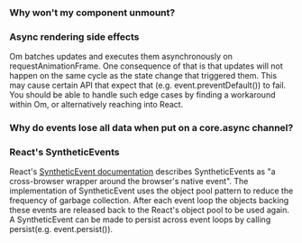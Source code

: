 ### Why won't my component unmount?

### Async rendering side effects
Om batches updates and executes them asynchronously on requestAnimationFrame. One consequence of that is that updates will not happen on the same cycle as the state change that triggered them. This may cause certain API that expect that (e.g. event.preventDefault()) to fail. You should be able to handle such edge cases by finding a workaround within Om, or alternatively reaching into React.

### Why do events lose all data when put on a core.async channel?

### React's SyntheticEvents 
React's [SyntheticEvent documentation](facebook.github.io/react/docs/events.html) describes SyntheticEvents as "a cross-browser wrapper around the browser's native event". The implementation of SyntheticEvent uses the object pool pattern to reduce the frequency of garbage collection. After each event loop the objects backing these events are released back to the React's object pool to be used again. A SyntheticEvent can be made to persist across event loops by calling persist(e.g. event.persist()).
